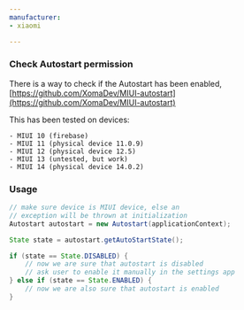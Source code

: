 ```yaml
---
manufacturer:
- xiaomi

---
```



### Check Autostart permission

There is a way to check if the Autostart has been enabled,
<br>
[https://github.com/XomaDev/MIUI-autostart](https://github.com/XomaDev/MIUI-autostart)


This has been tested on devices:

    - MIUI 10 (firebase)
    - MIUI 11 (physical device 11.0.9)
    - MIUI 12 (physical device 12.5)
    - MIUI 13 (untested, but work)
    - MIUI 14 (physical device 14.0.2)


### Usage

```java
// make sure device is MIUI device, else an 
// exception will be thrown at initialization
Autostart autostart = new Autostart(applicationContext);

State state = autostart.getAutoStartState();

if (state == State.DISABLED) {
    // now we are sure that autostart is disabled
    // ask user to enable it manually in the settings app    
} else if (state == State.ENABLED) {
    // now we are also sure that autostart is enabled
}
```
